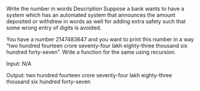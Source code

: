 Write the number in words
Description
Suppose a bank wants to have a system which has an automated system that announces the amount deposited or withdrew in words as well for adding extra safety such that some wrong entry of digits is avoided.



You have a number 2147483647 and you want to print this number in a way “two hundred fourteen crore seventy-four lakh eighty-three thousand six hundred forty-seven”. Write a function for the same using recursion.



Input: N/A

Output: two hundred fourteen crore seventy-four lakh eighty-three thousand six hundred forty-seven